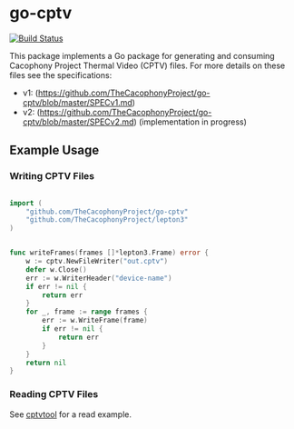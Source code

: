 # go-cptv

[![Build Status](https://api.travis-ci.com/TheCacophonyProject/go-cptv.svg?branch=master)](https://travis-ci.com/TheCacophonyProject/go-cptv)

This package implements a Go package for generating and consuming
Cacophony Project Thermal Video (CPTV) files. For more details on
these files see the specifications:

* v1: (https://github.com/TheCacophonyProject/go-cptv/blob/master/SPECv1.md)
* v2: (https://github.com/TheCacophonyProject/go-cptv/blob/master/SPECv2.md) (implementation in progress)

## Example Usage

### Writing CPTV Files

```go

import (
    "github.com/TheCacophonyProject/go-cptv"
    "github.com/TheCacophonyProject/lepton3"
)


func writeFrames(frames []*lepton3.Frame) error {
    w := cptv.NewFileWriter("out.cptv")
    defer w.Close()
    err := w.WriterHeader("device-name")
    if err != nil {
        return err
    }
    for _, frame := range frames {
        err := w.WriteFrame(frame)
        if err != nil {
            return err
        }
    }
    return nil
}
```

### Reading CPTV Files

See [cptvtool](https://github.com/TheCacophonyProject/go-cptv/tree/master/cptvtool) for a read example.

